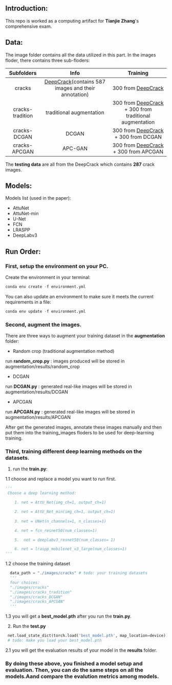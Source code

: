## Introduction:

This repo is worked as a computing artifact for **Tianjie Zhang**'s comprehensive exam.


## Data:

The image folder contains all the data utilized in this part. In the images floder, there contains three sub-floders: 


| Subfolders      | Info                                           |   Training | 
| :------------:   | :-------------:                                  |:--------:|
| cracks          |  [DeepCrack](https://github.com/yhlleo/DeepCrack)(contains 587 images and their annotation)| 300 from [DeepCrack](https://github.com/yhlleo/DeepCrack)|
| cracks-tradition| traditional augmentation   |300 from [DeepCrack](https://github.com/yhlleo/DeepCrack) + 300 from traditional augmentation |
| cracks-DCGAN     |   DCGAN     |300 from [DeepCrack](https://github.com/yhlleo/DeepCrack) + 300  from DCGAN |
| cracks-APCGAN|    APC-GAN    | 300  from [DeepCrack](https://github.com/yhlleo/DeepCrack) + 300 from APCGAN    |      

The **testing data** are all from the DeepCrack which contains **287** crack images.

## Models:

Models list (used in the paper): 

- AttuNet
- AttuNet-min
- U-Net
- FCN
- LRASPP
- DeepLabv3


## Run Order:
### First, setup the environment on your PC.
 Create the environment in your terminal: 
```python 
conda env create -f environment.yml 
```
You can also update an environment to make sure it meets the current requirements in a file:
```python 
conda env update -f environment.yml
```
### Second, augment the images.

There are three ways to augment your training dataset in the **augmentation** folder:

- Random crop (traditional augmentation method)

run **random_crop.py** : images produced will be stored in augmentation/results/random_crop


- DCGAN

run **DCGAN.py** : generated real-like images will be stored in augmentation/results/DCGAN

- APCGAN

run **APCGAN.py** : generated real-like images will be stored in augmentation/results/APCGAN


After get the generated images, annotate these images manually and then put them into the training_images floders to be used for deep-learning training.

### Third, training different deep learning methods on the datasets.

1. run the **train.py**: 

1.1  choose and replace a model you want to run first.

```python 
'''
 Choose a deep learning method:

    1. net = AttU_Net(img_ch=1, output_ch=1)

    2. net = AttU_Net_min(img_ch=1, output_ch=1)
    
    3. net = UNet(n_channels=1, n_classes=1)

    4. net = fcn_resnet50(num_classes=1)

    5.  net = deeplabv3_resnet50(num_classes= 1)

    6. net = lraspp_mobilenet_v3_large(num_classes=1)
'''
```

1.2 choose the training dataset
```python 
  data_path = "./images/cracks" # todo: your training datasets
  '''
  four choices: 
  "./images/cracks"
  "./images/cracks_tradition"
  "./images/cracks_DCGAN"
  "./images/cracks_APCGAN"
  '''
```
1.3 you will get a **best_model.pth** after you run the **train.py**.

2. Run the **test.py**
```python 
 net.load_state_dict(torch.load('best_model.pth', map_location=device)) # todo
 # todo: make you load your best_model.pth
```
2.1 you will get the evaluation results of your model in the **results** folder.

### By doing these above, you finished a model setup and evaluation. Then, you can do the same steps on all the models.Aand compare the evalution metrics among models.





